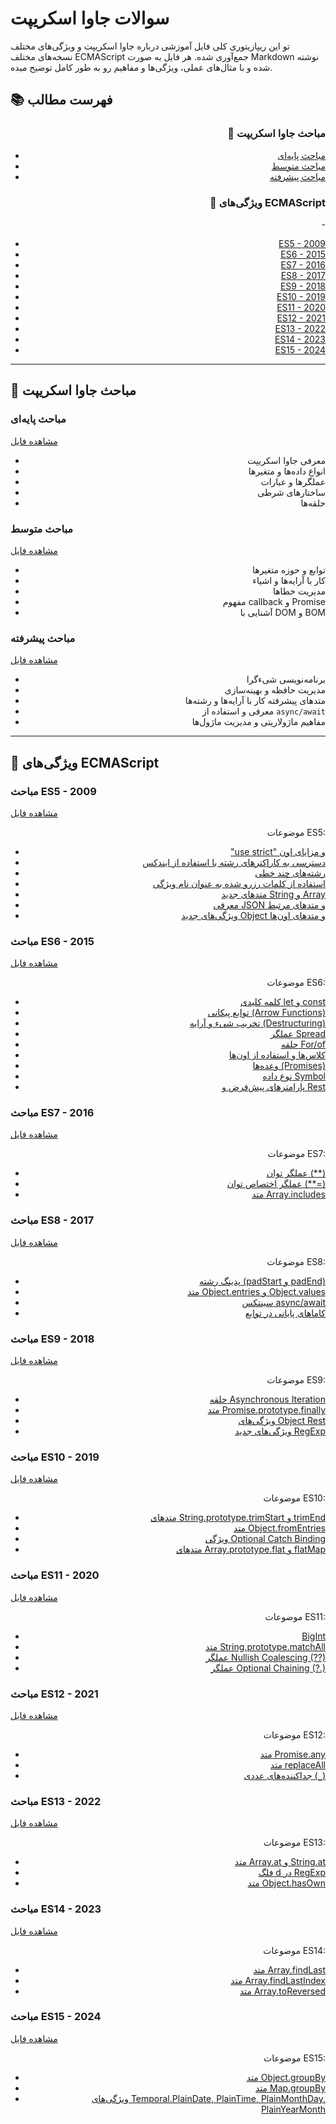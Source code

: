 # سوالات جاوا اسکریپت

تو این ریپازیتوری کلی فایل آموزشی درباره جاوا اسکریپت و ویژگی‌های مختلف نسخه‌های مختلف ECMAScript جمع‌آوری شده. هر فایل به صورت Markdown نوشته شده و با مثال‌های عملی، ویژگی‌ها و مفاهیم رو به طور کامل توضیح میده.

## 📚 فهرست مطالب

<div style="text-align: right;">

### 📘 مباحث جاوا اسکریپت
- [مباحث پایه‌ای](#مباحث-پایه‌ای)
- [مباحث متوسط](#مباحث-متوسط)
- [مباحث پیشرفته](#مباحث-پیشرفته)

### 🧩 ویژگی‌های ECMAScript
-‌
- [ES5 - 2009](#es5---2009)
- [ES6 - 2015](#es6---2015)
- [ES7 - 2016](#es7---2016)
- [ES8 - 2017](#es8---2017)
- [ES9 - 2018](#es9---2018)
- [ES10 - 2019](#es10---2019)
- [ES11 - 2020](#es11---2020)
- [ES12 - 2021](#es12---2021)
- [ES13 - 2022](#es13---2022)
- [ES14 - 2023](#es14---2023)
- [ES15 - 2024](#es15---2024)

</div>

---

## 📘 مباحث جاوا اسکریپت

### مباحث پایه‌ای
[مشاهده فایل](FA/01-basic.md)

<div style="text-align: right;">

- معرفی جاوا اسکریپت
- انواع داده‌ها و متغیرها
- عملگرها و عبارات
- ساختارهای شرطی
- حلقه‌ها

</div>

### مباحث متوسط
[مشاهده فایل](FA/02-intermediate.md)

<div style="text-align: right;">

- توابع و حوزه متغیرها
- کار با آرایه‌ها و اشیاء
- مدیریت خطاها
- مفهوم callback و Promise
- آشنایی با DOM و BOM

</div>

### مباحث پیشرفته
[مشاهده فایل](FA/03-advance.md)

<div style="text-align: right;">

- برنامه‌نویسی شیء‌گرا
- مدیریت حافظه و بهینه‌سازی
- متدهای پیشرفته کار با آرایه‌ها و رشته‌ها
- معرفی و استفاده از `async/await`
- مفاهیم ماژولاریتی و مدیریت ماژول‌ها

</div>

---

## 🧩 ویژگی‌های ECMAScript

### مباحث ES5 - 2009
[مشاهده فایل](FA/04-ES5-2009.md)

<div style="text-align: right;">

موضوعات ES5:
- ["use strict" و مزایای اون](FA/04-ES5-2009.md#use-strict-در-جاوا-اسکریپت)
- [دسترسی به کاراکترهای رشته با استفاده از ایندکس](FA/04-ES5-2009.md#دسترسی-به-کاراکترهای-رشته-با-استفاده-از-ایندکس)
- [رشته‌های چند خطی](FA/04-ES5-2009.md#رشته‌های-چند-خطی)
- [استفاده از کلمات رزرو شده به عنوان نام ویژگی](FA/04-ES5-2009.md#استفاده-از-کلمات-رزرو-شده-به-عنوان-نام-ویژگی)
- [متدهای جدید String و Array](FA/04-ES5-2009.md#متدهای-جدید-string-و-array)
- [معرفی JSON و متدهای مرتبط](FA/04-ES5-2009.md#معرفی-json-و-متدهای-مرتبط)
- [ویژگی‌های جدید Object و متدهای اون‌ها](FA/04-ES5-2009.md#ویژگی‌های-جدید-object-و-متدهای-آنها)

</div>

### مباحث ES6 - 2015
[مشاهده فایل](FA/05-ES6-2015.md)

<div style="text-align: right;">

موضوعات ES6:
- [کلمه کلیدی let و const](FA/05-ES6-2015.md#کلمه-کلیدی-let-در-جاوا-اسکریپت)
- [توابع پیکانی (Arrow Functions)](FA/05-ES6-2015.md#توابع-پیکانی-arrow-functions)
- [تخریب شیء و آرایه (Destructuring)](FA/05-ES6-2015.md#تخریب-شیء-و-آرایه-object-destructuring)
- [عملگر Spread](FA/05-ES6-2015.md#عملگر-spread)
- [حلقه For/of](FA/05-ES6-2015.md#حلقه-forof)
- [کلاس‌ها و استفاده از اون‌ها](FA/05-ES6-2015.md#کلاس‌ها-در-جاوا-اسکریپت)
- [وعده‌ها (Promises)](FA/05-ES6-2015.md#وعده‌ها-promises-در-جاوا-اسکریپت)
- [نوع داده Symbol](FA/05-ES6-2015.md#نوع-داده-symbol)
- [پارامترهای پیش‌فرض و Rest](FA/05-ES6-2015.md#پارامترهای-پیش‌فرض-تو-توابع)

</div>

### مباحث ES7 - 2016
[مشاهده فایل](FA/06-ES7-2016.md)

<div style="text-align: right;">

موضوعات ES7:
- [عملگر توان (**)](FA/06-ES7-2016.md#عملگر-توان-در-جاوا-اسکریپت)
- [عملگر اختصاص توان (**=)](FA/06-ES7-2016.md#عملگر-اختصاص-توان)
- [متد Array.includes](FA/06-ES7-2016.md#متد-arrayincludes)

</div>

### مباحث ES8 - 2017
[مشاهده فایل](FA/07-ES8-2017.md)

<div style="text-align: right;">

موضوعات ES8:
- [پدینگ رشته (padStart و padEnd)](FA/07-ES8-2017.md#پدینگ-رشته-در-جاوا-اسکریپت)
- [متد Object.entries و Object.values](FA/07-ES8-2017.md#متد-objectentries-و-objectvalues)
- [سینتکس async/await](FA/07-ES8-2017.md#سینتکس-asyncawait)
- [کاماهای پایانی در توابع](FA/07-ES8-2017.md#کاماهای-پایانی-در-توابع)

</div>

### مباحث ES9 - 2018
[مشاهده فایل](FA/08-ES9-2018.md)

<div style="text-align: right;">

موضوعات ES9:
- [حلقه Asynchronous Iteration](FA/08-ES9-2018.md#حلقه-asynchronous-iteration)
- [متد Promise.prototype.finally](FA/08-ES9-2018.md#متد-promisefinally)
- [ویژگی‌های Object Rest](FA/08-ES9-2018.md#ویژگی‌های-object-rest)
- [ویژگی‌های جدید RegExp](FA/08-ES9-2018.md#ویژگی‌های-جدید-regexp)

</div>

### مباحث ES10 - 2019
[مشاهده فایل](FA/09-ES10-2019.md)

<div style="text-align: right;">

موضوعات ES10:
- [متدهای String.prototype.trimStart و trimEnd](FA/09-ES10-2019.md#متدهای-stringprototypetrimstart-و-stringprototypetrimend)
- [متد Object.fromEntries](FA/09-ES10-2019.md#متد-objectfromentries)
- [ویژگی Optional Catch Binding](FA/09-ES10-2019.md#ویژگی-optional-catch-binding)
- [متدهای Array.prototype.flat و flatMap](FA/09-ES10-2019.md#متدهای-arrayprototypeflat-و-arrayprototypeflatmap)

</div>

### مباحث ES11 - 2020
[مشاهده فایل](FA/10-ES11-2020.md)

<div style="text-align: right;">

موضوعات ES11:
- [BigInt](FA/10-ES11-2020.md#ویژگی-bigint)
- [متد String.prototype.matchAll](FA/10-ES11-2020.md#متد-stringprototypematchall)
- [عملگر Nullish Coalescing (??)](FA/10-ES11-2020.md#عملگر-nullish-coalescing)
- [عملگر Optional Chaining (?.)](FA/10-ES11-2020.md#عملگر-optional-chaining)

</div>

### مباحث ES12 - 2021
[مشاهده فایل](FA/11-ES12-2021.md)

<div style="text-align: right;">

موضوعات ES12:
- [متد Promise.any](FA/11-ES12-2021.md#متد-promiseany)
- [متد replaceAll](FA/11-ES12-2021.md#متد-replaceall)
- [جداکننده‌های عددی (`_`)](FA/11-ES12-2021.md#جداکننده‌های-عددی-)

</div>

### مباحث ES13 - 2022
[مشاهده فایل](FA/12-ES13-2022.md)

<div style="text-align: right;">

موضوعات ES13:
- [متد Array.at و String.at](FA/12-ES13-2022.md#متد-arrayat-و-stringat)
- [فلگ d در RegExp](FA/12-ES13-2022.md#فلگ-d-در-regexp)
- [متد Object.hasOwn](FA/12-ES13-2022.md#متد-objecthasown)

</div>

### مباحث ES14 - 2023
[مشاهده فایل](FA/13-ES14-2023.md)

<div style="text-align: right;">

موضوعات ES14:
- [متد Array.findLast](FA/13-ES14-2023.md#متد-arrayfindlast)
- [متد Array.findLastIndex](FA/13-ES14-2023.md#متد-arrayfindlastindex)
- [متد Array.toReversed](FA/13-ES14-2023.md#متد-arraytoreversed)

</div>

### مباحث ES15 - 2024
[مشاهده فایل](FA/14-ES15-2024.md)

<div style="text-align: right;">

موضوعات ES15:
- [متد Object.groupBy](FA/14-ES15-2024.md#متد-objectgroupby)
- [متد Map.groupBy](FA/14-ES15-2024.md#متد-mapgroupby)
- [ویژگی‌های Temporal.PlainDate, PlainTime, PlainMonthDay, PlainYearMonth](FA/14-ES15-2024.md#ویژگی‌های-temporalplaindate-plaintime-plainmonthday-plainyearmonth)

</div>
